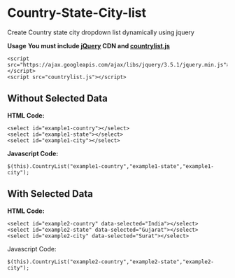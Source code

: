 # Country-State-City-list
Create Country state city dropdown list dynamically using jquery 


**Usage**
**You must include [jQuery](https://ajax.googleapis.com/ajax/libs/jquery/3.5.1/jquery.min.js) CDN and [countrylist.js](http://github.com/piyushdevganiya/Country-State-City-list/blob/master/countrylist.js)**
```
<script src="https://ajax.googleapis.com/ajax/libs/jquery/3.5.1/jquery.min.js"></script>
<script src="countrylist.js"></script>
```

## Without Selected Data
>
**HTML Code:**
```
<select id="example1-country"></select>
<select id="example1-state"></select>
<select id="example1-city"></select>
```

**Javascript Code:**
```
$(this).CountryList("example1-country","example1-state","example1-city");
```

## With Selected Data
>
**HTML Code:**
```
<select id="example2-country" data-selected="India"></select>
<select id="example2-state" data-selected="Gujarat"></select>
<select id="example2-city" data-selected="Surat"></select>
```

Javascript Code:
```
$(this).CountryList("example2-country","example2-state","example2-city");
```
